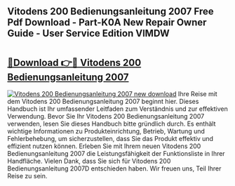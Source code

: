 ## Vitodens 200 Bedienungsanleitung 2007 Free Pdf Download - Part-K0A New Repair Owner Guide - User Service Edition VlMDW

# <h2><a href="http://df4i6l.blite.top/?on=Vitodens+200+Bedienungsanleitung+2007">🔗Download 👉🔴 Vitodens 200 Bedienungsanleitung 2007</a></h2>

[![Vitodens 200 Bedienungsanleitung 2007 new download](https://i.imgur.com/lujVjoI.png)](http://df4i6l.blite.top/?on=Vitodens+200+Bedienungsanleitung+2007)
Ihre Reise mit dem Vitodens 200 Bedienungsanleitung 2007 beginnt hier. Dieses Handbuch ist Ihr umfassender Leitfaden zum Verständnis und zur effektiven Verwendung. Bevor Sie Ihr Vitodens 200 Bedienungsanleitung 2007 verwenden, lesen Sie dieses Handbuch bitte gründlich durch. Es enthält wichtige Informationen zu Produkteinrichtung, Betrieb, Wartung und Fehlerbehebung, um sicherzustellen, dass Sie das Produkt effektiv und effizient nutzen können. Erleben Sie mit Ihrem neuen Vitodens 200 Bedienungsanleitung 2007 die Leistungsfähigkeit der Funktionsliste in Ihrer Handfläche. Vielen Dank, dass Sie sich für Vitodens 200 Bedienungsanleitung 2007D entschieden haben. Wir freuen uns, Teil Ihrer Reise zu sein.
